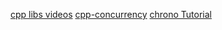 [cpp libs videos](https://www.youtube.com/playlist?list=PL-oo1JohfQbw4pMH9seWIR46zzKMv5obJ)
[cpp-concurrency](https://www.javatpoint.com/cpp-concurrency)
[chrono Tutorial](https://www.youtube.com/watch?v=P32hvk8b13M)
